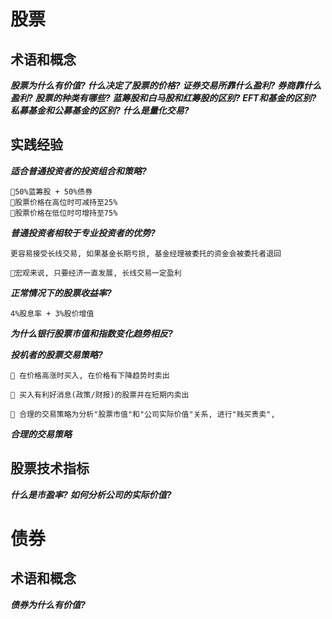 
# 股票
## 术语和概念
***股票为什么有价值?***
***什么决定了股票的价格?***
***证券交易所靠什么盈利?***
***券商靠什么盈利?***
***股票的种类有哪些?***
***蓝筹股和白马股和红筹股的区别?***
***EFT和基金的区别?***
***私募基金和公募基金的区别?***
***什么是量化交易?***

## 实践经验
***适合普通投资者的投资组合和策略?***
```
🌟50%蓝筹股 + 50%债券
🌟股票价格在高位时可减持至25%
🌟股票价格在低位时可增持至75%
```

***普通投资者相较于专业投资者的优势?***
```
更容易接受长线交易, 如果基金长期亏损, 基金经理被委托的资金会被委托者退回

🌙宏观来说, 只要经济一直发展, 长线交易一定盈利
```

***正常情况下的股票收益率?***
```
4%股息率 + 3%股价增值
```

***为什么银行股票市值和指数变化趋势相反?***

***投机者的股票交易策略?***
```
🌟 在价格高涨时买入, 在价格有下降趋势时卖出

🌟 买入有利好消息(政策/财报)的股票并在短期内卖出

🌙 合理的交易策略为分析"股票市值"和"公司实际价值"关系, 进行"贱买贵卖", 
```

***合理的交易策略***


## 股票技术指标
***什么是市盈率?***
***如何分析公司的实际价值?***

# 债券
## 术语和概念
***债券为什么有价值?***